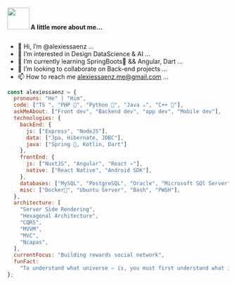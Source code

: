 
#### <div style="margin-bottom: 27px;"><img src="https://media2.giphy.com/media/dYx3YFq2OiVLIssQH9/giphy.gif" width="50" /><span style="margin-bottom: 25px;" style="margin-bottom: -25px;"> A little more about me...</span></div>


- 👋 Hi, I’m @alexiessaenz ...
- 👀 I’m interested in Design DataScience & AI ...
- 🌱 I’m currently learning SpringBoots🌱 && Angular, Dart ...
- 💞️ I’m looking to collaborate on Back-end projects ...
- 📫 How to reach me alexiessaenz.me@gmail.com ...

```javascript
const alexiessaenz = {
  pronouns: "He" | "Him",
  code: ["TS ", "PHP 🐘", "Python 🐍", "Java ☕", "C++ 🥷"],
  askMeAbout: ["Front dev", "Backend dev", "app dev", "Mobile dev"],
  technologies: {
    backEnd: {
      js: ["Express", "NodeJS"],
      data: ["Jpa, Hibernate, JDBC"],
      java: ["Spring 🌱, Kotlin, Dart"]
    },
    frontEnd: {
      js: ["NuxtJS", "Angular", "React ⚛️"],
      native: ["React Native", "Android SDK"],
    },
    databases: ["MySQL", "PostgreSQL", "Oracle", "Microsoft SQl Server"],
    misc: ["Docker🐳", "Ubuntu Server", "Bash", "PWSH"],
  },
  architecture: [
    "Server Side Rendering",
    "Hexagonal Architecture",
    "CQRS",
    "MVVM",
    "MVC",
    "Ncapas",
  ],
  currentFocus: "Building rewards social network",
  funFact:
    "To understand what universe ♾️ is, you must first understand what is life 🌱.",
};
```

<!---
feeewq3/feeewq3 is a ✨ special ✨ repository because its `README.md` (this file) appears on your GitHub profile.
You can click the Preview link to take a look at your changes.
--->
